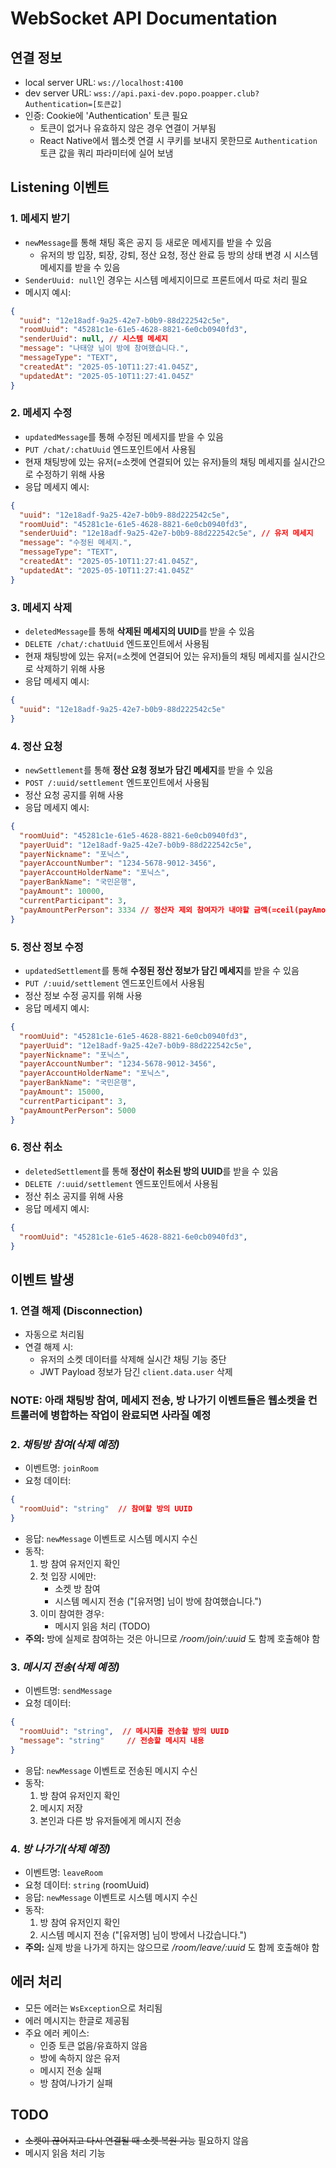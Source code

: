 # WebSocket API Documentation

## 연결 정보
- local server URL: `ws://localhost:4100`
- dev server URL: `wss://api.paxi-dev.popo.poapper.club?Authentication=[토큰값]`
- 인증: Cookie에 'Authentication' 토큰 필요
  - 토큰이 없거나 유효하지 않은 경우 연결이 거부됨
  - React Native에서 웹소켓 연결 시 쿠키를 보내지 못한므로 `Authentication` 토큰 값을 쿼리 파라미터에 실어 보냄

## Listening 이벤트

### 1. 메세지 받기
- `newMessage`를 통해 채팅 혹은 공지 등 새로운 메세지를 받을 수 있음
  - 유저의 방 입장, 퇴장, 강퇴, 정산 요청, 정산 완료 등 방의 상태 변경 시 시스템 메세지를 받을 수 있음
- `SenderUuid: null`인 경우는 시스템 메세지이므로 프론트에서 따로 처리 필요
- 메시지 예시:
```json
{
  "uuid": "12e18adf-9a25-42e7-b0b9-88d222542c5e",
  "roomUuid": "45281c1e-61e5-4628-8821-6e0cb0940fd3",
  "senderUuid": null, // 시스템 메세지
  "message": "나태양 님이 방에 참여했습니다.",
  "messageType": "TEXT",
  "createdAt": "2025-05-10T11:27:41.045Z",
  "updatedAt": "2025-05-10T11:27:41.045Z"
}
```

### 2. 메세지 수정
- `updatedMessage`를 통해 수정된 메세지를 받을 수 있음
- `PUT /chat/:chatUuid` 엔드포인트에서 사용됨
- 현재 채팅방에 있는 유저(=소켓에 연결되어 있는 유저)들의 채팅 메세지를 실시간으로 수정하기 위해 사용
- 응답 메세지 예시:
```json
{
  "uuid": "12e18adf-9a25-42e7-b0b9-88d222542c5e",
  "roomUuid": "45281c1e-61e5-4628-8821-6e0cb0940fd3",
  "senderUuid": "12e18adf-9a25-42e7-b0b9-88d222542c5e", // 유저 메세지
  "message": "수정된 메세지.",
  "messageType": "TEXT",
  "createdAt": "2025-05-10T11:27:41.045Z",
  "updatedAt": "2025-05-10T11:27:41.045Z"
}
```

### 3. 메세지 삭제
- `deletedMessage`를 통해 **삭제된 메세지의 UUID**를 받을 수 있음
- `DELETE /chat/:chatUuid` 엔드포인트에서 사용됨
- 현재 채팅방에 있는 유저(=소켓에 연결되어 있는 유저)들의 채팅 메세지를 실시간으로 삭제하기 위해 사용
- 응답 메세지 예시:
```json
{
  "uuid": "12e18adf-9a25-42e7-b0b9-88d222542c5e"
}
```

### 4. 정산 요청
- `newSettlement`를 통해 **정산 요청 정보가 담긴 메세지**를 받을 수 있음
- `POST /:uuid/settlement` 엔드포인트에서 사용됨
- 정산 요청 공지를 위해 사용
- 응답 메세지 예시:
```json
{
  "roomUuid": "45281c1e-61e5-4628-8821-6e0cb0940fd3",
  "payerUuid": "12e18adf-9a25-42e7-b0b9-88d222542c5e",
  "payerNickname": "포닉스",
  "payerAccountNumber": "1234-5678-9012-3456",
  "payerAccountHolderName": "포닉스",
  "payerBankName": "국민은행",
  "payAmount": 10000,
  "currentParticipant": 3,
  "payAmountPerPerson": 3334 // 정산자 제외 참여자가 내야할 금액(=ceil(payAmount / currentParticipant))
}
```

### 5. 정산 정보 수정
- `updatedSettlement`를 통해 **수정된 정산 정보가 담긴 메세지**를 받을 수 있음
- `PUT /:uuid/settlement` 엔드포인트에서 사용됨
- 정산 정보 수정 공지를 위해 사용
- 응답 메세지 예시:
```json
{
  "roomUuid": "45281c1e-61e5-4628-8821-6e0cb0940fd3",
  "payerUuid": "12e18adf-9a25-42e7-b0b9-88d222542c5e",
  "payerNickname": "포닉스",
  "payerAccountNumber": "1234-5678-9012-3456",
  "payerAccountHolderName": "포닉스",
  "payerBankName": "국민은행",
  "payAmount": 15000,
  "currentParticipant": 3,
  "payAmountPerPerson": 5000
}
```

### 6. 정산 취소
- `deletedSettlement`를 통해 **정산이 취소된 방의 UUID**를 받을 수 있음
- `DELETE /:uuid/settlement` 엔드포인트에서 사용됨
- 정산 취소 공지를 위해 사용
- 응답 메세지 예시:
```json
{
  "roomUuid": "45281c1e-61e5-4628-8821-6e0cb0940fd3",
}
```



## 이벤트 발생

### 1. 연결 해제 (Disconnection)
- 자동으로 처리됨
- 연결 해제 시:
  - 유저의 소켓 데이터를 삭제해 실시간 채팅 기능 중단
  - JWT Payload 정보가 담긴 `client.data.user` 삭제

### **NOTE: 아래 채팅방 참여, 메세지 전송, 방 나가기 이벤트들은 웹소켓을 컨트롤러에 병합하는 작업이 완료되면 사라질 예정**

### 2. *채팅방 참여(삭제 예정)*
- 이벤트명: `joinRoom`
- 요청 데이터:
```json
{
  "roomUuid": "string"  // 참여할 방의 UUID
}
```
- 응답: `newMessage` 이벤트로 시스템 메시지 수신
- 동작:
  1. 방 참여 유저인지 확인
  2. 첫 입장 시에만:
     - 소켓 방 참여
     - 시스템 메시지 전송 ("[유저명] 님이 방에 참여했습니다.")
  3. 이미 참여한 경우:
     - 메시지 읽음 처리 (TODO)
- **주의:** 방에 실제로 참여하는 것은 아니므로 */room/join/:uuid* 도 함께 호출해야 함

### 3. *메시지 전송(삭제 예정)*
- 이벤트명: `sendMessage`
- 요청 데이터:
```json
{
  "roomUuid": "string",  // 메시지를 전송할 방의 UUID
  "message": "string"     // 전송할 메시지 내용
}
```
- 응답: `newMessage` 이벤트로 전송된 메시지 수신
- 동작:
  1. 방 참여 유저인지 확인
  2. 메시지 저장
  3. 본인과 다른 방 유저들에게 메시지 전송

### 4. *방 나가기(삭제 예정)*
- 이벤트명: `leaveRoom`
- 요청 데이터: `string` (roomUuid)
- 응답: `newMessage` 이벤트로 시스템 메시지 수신
- 동작:
  1. 방 참여 유저인지 확인
  2. 시스템 메시지 전송 ("[유저명] 님이 방에서 나갔습니다.")
- **주의:** 실제 방을 나가게 하지는 않으므로 */room/leave/:uuid* 도 함께 호출해야 함

## 에러 처리
- 모든 에러는 `WsException`으로 처리됨
- 에러 메시지는 한글로 제공됨
- 주요 에러 케이스:
  - 인증 토큰 없음/유효하지 않음
  - 방에 속하지 않은 유저
  - 메시지 전송 실패
  - 방 참여/나가기 실패

## TODO
- ~~소켓이 끊어지고 다시 연결될 때 소켓 복원 기능~~ 필요하지 않음
- 메시지 읽음 처리 기능
